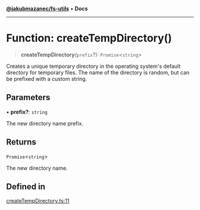 [**@jakubmazanec/fs-utils**](../README.md) • **Docs**

---

# Function: createTempDirectory()

> **createTempDirectory**(`prefix`?): `Promise`\<`string`\>

Creates a unique temporary directory in the operating system's default directory for temporary
files. The name of the directory is random, but can be prefixed with a custom string.

## Parameters

• **prefix?**: `string`

The new directory name prefix.

## Returns

`Promise`\<`string`\>

The new directory name.

## Defined in

[createTempDirectory.ts:11](https://github.com/jakubmazanec/tools/blob/043f017b24789eba8a7eb285e0e1042ac4eaaeea/packages/fs-utils/source/createTempDirectory.ts#L11)

